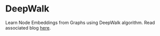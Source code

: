 # DeepWalk
Learn Node Embeddings from Graphs using DeepWalk algorithm. 
Read associated blog [here](https://www.analyticsvidhya.com/blog/2019/11/graph-feature-extraction-deepwalk/).
